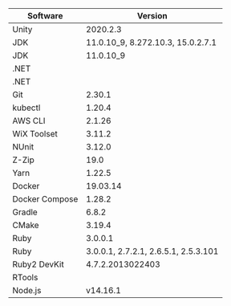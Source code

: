 [//]: # (title: Preinstalled Software on TeamCity Cloud Windows Agents)
[//]: # (auxiliary-id: Preinstalled Software on TeamCity Cloud Windows Agents)

<chunk id="windows-jb-agents">

|Software|Version|
|---|---|
|Unity|2020.2.3|
|JDK|11.0.10_9, 8.272.10.3, 15.0.2.7.1|
|JDK|11.0.10_9|
|.NET||
|.NET||
|Git|2.30.1|
|kubectl|1.20.4|
|AWS CLI|2.1.26|
|WiX Toolset|3.11.2|
|NUnit|3.12.0|
|Z-Zip|19.0|
|Yarn|1.22.5|
|Docker|19.03.14|
|Docker Compose|1.28.2|
|Gradle|6.8.2|
|CMake|3.19.4|
|Ruby|3.0.0.1|
|Ruby|3.0.0.1, 2.7.2.1, 2.6.5.1, 2.5.3.101|
|Ruby2 DevKit|4.7.2.2013022403|
|RTools||
|Node.js|v14.16.1|

</chunk>
